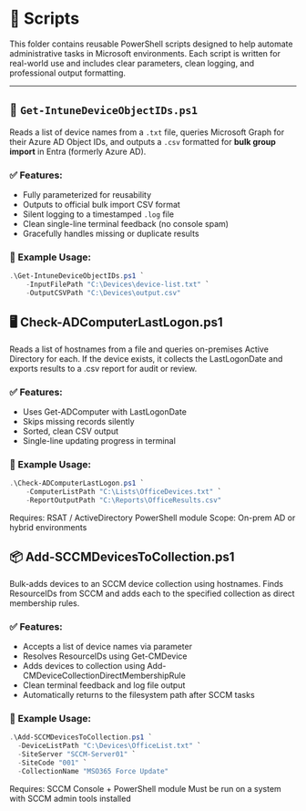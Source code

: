# 📂 Scripts

This folder contains reusable PowerShell scripts designed to help automate administrative tasks in Microsoft environments. Each script is written for real-world use and includes clear parameters, clean logging, and professional output formatting.

---

## 🔎 `Get-IntuneDeviceObjectIDs.ps1`

Reads a list of device names from a `.txt` file, queries Microsoft Graph for their Azure AD Object IDs, and outputs a `.csv` formatted for **bulk group import** in Entra (formerly Azure AD).

### ✅ Features:
- Fully parameterized for reusability
- Outputs to official bulk import CSV format
- Silent logging to a timestamped `.log` file
- Clean single-line terminal feedback (no console spam)
- Gracefully handles missing or duplicate results

### 🧪 Example Usage:

```powershell
.\Get-IntuneDeviceObjectIDs.ps1 `
    -InputFilePath "C:\Devices\device-list.txt" `
    -OutputCSVPath "C:\Devices\output.csv"
```
## 🖥️ Check-ADComputerLastLogon.ps1

Reads a list of hostnames from a file and queries on-premises Active Directory for each. If the device exists, it collects the LastLogonDate and exports results to a .csv report for audit or review.

### ✅ Features:
- Uses Get-ADComputer with LastLogonDate
- Skips missing records silently
- Sorted, clean CSV output
- Single-line updating progress in terminal

### 🧪 Example Usage:

```powershell
.\Check-ADComputerLastLogon.ps1 `
    -ComputerListPath "C:\Lists\OfficeDevices.txt" `
    -ReportOutputPath "C:\Reports\OfficeResults.csv"
```
Requires: RSAT / ActiveDirectory PowerShell module
Scope: On-prem AD or hybrid environments

## 📦 Add-SCCMDevicesToCollection.ps1

Bulk-adds devices to an SCCM device collection using hostnames. Finds ResourceIDs from SCCM and adds each to the specified collection as direct membership rules.

### ✅ Features:
- Accepts a list of device names via parameter
- Resolves ResourceIDs using Get-CMDevice
- Adds devices to collection using Add-CMDeviceCollectionDirectMembershipRule
- Clean terminal feedback and log file output
- Automatically returns to the filesystem path after SCCM tasks

### 🧪 Example Usage:

  ```powershell
  .\Add-SCCMDevicesToCollection.ps1 `
    -DeviceListPath "C:\Devices\OfficeList.txt" `
    -SiteServer "SCCM-Server01" `
    -SiteCode "001" `
    -CollectionName "MSO365 Force Update"
  ```
  Requires: SCCM Console + PowerShell module
Must be run on a system with SCCM admin tools installed

